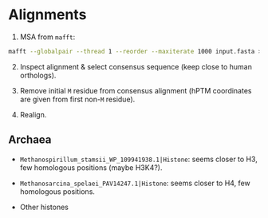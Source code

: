 # Alignments

1. MSA from `mafft`:

```bash
mafft --globalpair --thread 1 --reorder --maxiterate 1000 input.fasta > output.fasta
```

2. Inspect alignment & select consensus sequence (keep close to human orthologs).

3. Remove initial `M` residue from consensus alignment (hPTM coordinates are given from first non-`M` residue).

4. Realign.

## Archaea

* `Methanospirillum_stamsii_WP_109941938.1|Histone`: seems closer to H3, few homologous positions (maybe H3K4?).

* `Methanosarcina_spelaei_PAV14247.1|Histone`: seems closer to H4, few homologous positions.

* Other histones
